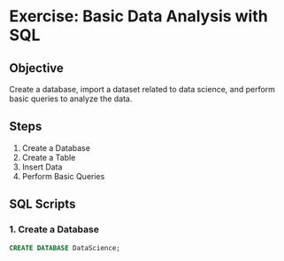 # Exercise: Basic Data Analysis with SQL

## Objective
Create a database, import a dataset related to data science, and perform basic queries to analyze the data.

## Steps
1. Create a Database
2. Create a Table
3. Insert Data
4. Perform Basic Queries

## SQL Scripts

### 1. Create a Database

```sql
CREATE DATABASE DataScience;